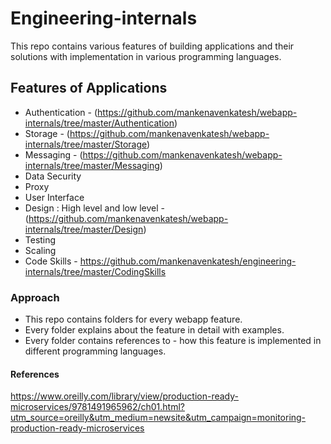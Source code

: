 # Engineering-internals
This repo contains various features of building applications and their solutions with implementation in various programming languages.

## Features of Applications
- Authentication - (https://github.com/mankenavenkatesh/webapp-internals/tree/master/Authentication)
- Storage - (https://github.com/mankenavenkatesh/webapp-internals/tree/master/Storage)
- Messaging - (https://github.com/mankenavenkatesh/webapp-internals/tree/master/Messaging)
- Data Security
- Proxy
- User Interface
- Design : High level and low level - (https://github.com/mankenavenkatesh/webapp-internals/tree/master/Design)
- Testing
- Scaling
- Code Skills - https://github.com/mankenavenkatesh/engineering-internals/tree/master/CodingSkills

### Approach
- This repo contains folders for every webapp feature.
- Every folder explains about the feature in detail with examples.
- Every folder contains references to - how this feature is implemented in different programming languages.


#### References
https://www.oreilly.com/library/view/production-ready-microservices/9781491965962/ch01.html?utm_source=oreilly&utm_medium=newsite&utm_campaign=monitoring-production-ready-microservices
